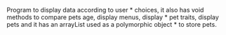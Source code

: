 Program to display data according to user * choices, it also has void methods to compare pets age, display menus, display * pet traits, display pets and it has an arrayList used as a polymorphic object * to store pets.
